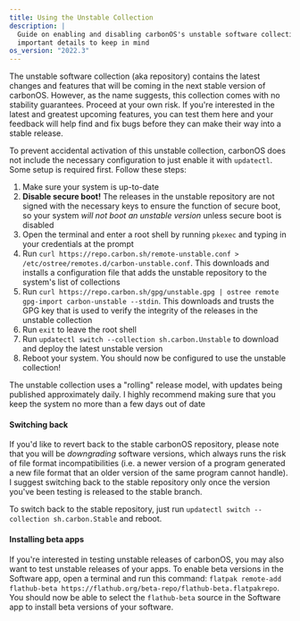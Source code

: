 ```yaml
---
title: Using the Unstable Collection
description: |
  Guide on enabling and disabling carbonOS's unstable software collection, and
  important details to keep in mind
os_version: "2022.3"
---
```


The unstable software collection (aka repository) contains the latest changes and
features that will be coming in the next stable version of carbonOS. However, as
the name suggests, this collection comes with no stability guarantees. Proceed at
your own risk. If you're interested in the latest and greatest upcoming features,
you can test them here and your feedback will help find and fix bugs before they
can make their way into a stable release.

To prevent accidental activation of this unstable collection, carbonOS does not
include the necessary configuration to just enable it with `updatectl`. Some
setup is required first. Follow these steps:

1. Make sure your system is up-to-date
2. **Disable secure boot!** The releases in the unstable repository are not
   signed with the necessary keys to ensure the function of secure boot, so
   your system *will not boot an unstable version* unless secure boot is disabled
3. Open the terminal and enter a root shell by running `pkexec` and typing
   in your credentials at the prompt
4. Run `curl https://repo.carbon.sh/remote-unstable.conf > /etc/ostree/remotes.d/carbon-unstable.conf`.
   This downloads and installs a configuration file that adds the unstable repository
   to the system's list of collections
5. Run `curl https://repo.carbon.sh/gpg/unstable.gpg | ostree remote gpg-import carbon-unstable --stdin`.
   This downloads and trusts the GPG key that is used to verify the integrity of
   the releases in the unstable collection
6. Run `exit` to leave the root shell
7. Run `updatectl switch --collection sh.carbon.Unstable` to download and deploy
   the latest unstable version
8. Reboot your system. You should now be configured to use the unstable collection!

The unstable collection uses a "rolling" release model, with updates being
published approximately daily. I highly recommend making sure that you keep
the system no more than a few days out of date

#### Switching back

If you'd like to revert back to the stable carbonOS repository, please note
that you will be *downgrading* software versions, which always runs the risk
of file format incompatibilities (i.e. a newer version of a program generated
a new file format that an older version of the same program cannot handle). I
suggest switching back to the stable repository only once the version you've
been testing is released to the stable branch.

To switch back to the stable repository, just run 
`updatectl switch --collection sh.carbon.Stable` and reboot.

#### Installing beta apps

If you're interested in testing unstable releases of carbonOS, you may also
want to test unstable releases of your apps. To enable beta versions in the
Software app, open a terminal and run this command:
`flatpak remote-add flathub-beta https://flathub.org/beta-repo/flathub-beta.flatpakrepo`.
You should now be able to select the `flathub-beta` source in the Software app
to install beta versions of your software.


